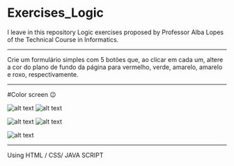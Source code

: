 # Exercises_Logic

I leave in this repository Logic exercises proposed by Professor Alba Lopes of the Technical Course in Informatics.

----

Crie um formulário simples com 5 botões que, ao clicar em cada um, altere a cor do plano de fundo da página para
vermelho, verde, amarelo, amarelo e roxo, respectivamente.

----

#Color screen 😉

![alt text](https://github.com/DaniloPorto30/Exercises_Logic/blob/master/Trocar_cor_do_fundo/red.png?raw=true)
![alt text](https://github.com/DaniloPorto30/Exercises_Logic/blob/master/Trocar_cor_do_fundo/green.png?raw=true)

![alt text](https://github.com/DaniloPorto30/Exercises_Logic/blob/master/Trocar_cor_do_fundo/yellow.png?raw=true)
![alt text](https://github.com/DaniloPorto30/Exercises_Logic/blob/master/Trocar_cor_do_fundo/blue.png?raw=true)

![alt text](https://github.com/DaniloPorto30/Exercises_Logic/blob/master/Trocar_cor_do_fundo/purple.png?raw=true)

----
Using HTML / CSS/ JAVA SCRIPT

